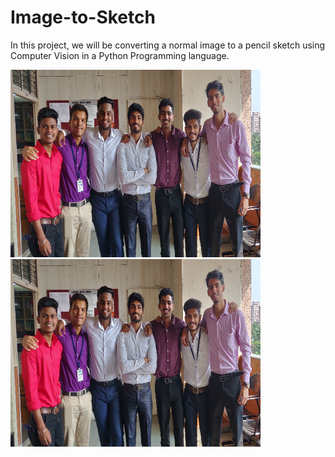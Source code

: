 # Image-to-Sketch

In this project, we will be converting a normal image to a pencil sketch using Computer Vision in a Python Programming language.


<img src="https://github.com/vinodnayak08/Image-to-Sketch/blob/main/Input.png" width="400" height="300">&nbsp;<img src="https://github.com/vinodnayak08/Image-to-Sketch/blob/main/IMG_20191005_102322.png" width="400" height="300">
